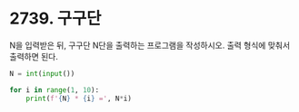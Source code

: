 # 2739. 구구단

N을 입력받은 뒤, 구구단 N단을 출력하는 프로그램을 작성하시오. 출력 형식에 맞춰서 출력하면 된다.
```python
N = int(input())

for i in range(1, 10):
    print(f'{N} * {i} =', N*i)
```